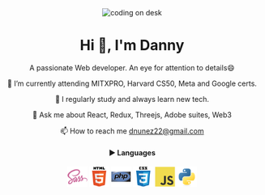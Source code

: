 <div id="header" align="center">
<img src="https://camo.githubusercontent.com/5ddf73ad3a205111cf8c686f687fc216c2946a75005718c8da5b837ad9de78c9/68747470733a2f2f7468756d62732e6766796361742e636f6d2f4576696c4e657874446576696c666973682d736d616c6c2e676966" alt="coding on desk" style="width:50%;height:50%;">
<h1>Hi 👋, I'm Danny</h1>
  
A passionate Web developer. An eye for attention to details😄


🔭 I’m currently attending MITXPRO, Harvard CS50, Meta and Google certs.

📝 I regularly study and always learn new tech.

💬 Ask me about React, Redux, Threejs, Adobe suites, Web3

📫 How to reach me dnunez22@gmail.com

  <p><h4>▶ Languages<h4></p>
<img src="https://raw.githubusercontent.com/devicons/devicon/master/icons/sass/sass-original.svg" alt="sass logo" style="width:40px;height:40px;">
<img src="https://raw.githubusercontent.com/devicons/devicon/master/icons/html5/html5-original-wordmark.svg" alt="html 5 logo" style="width:40px;height:40px;">
<img src="https://raw.githubusercontent.com/devicons/devicon/master/icons/php/php-original.svg" alt="html 5 logo" style="width:40px;height:40px;">
<img src="https://raw.githubusercontent.com/devicons/devicon/master/icons/css3/css3-original-wordmark.svg" alt="html 5 logo" style="width:40px;height:40px;">
  <img src="https://raw.githubusercontent.com/devicons/devicon/master/icons/javascript/javascript-original.svg" alt="html 5 logo" style="width:40px;height:40px;">
  <img src="https://raw.githubusercontent.com/devicons/devicon/master/icons/python/python-original.svg" alt="python logo" style="width:40px;height:40px;">

</div>
